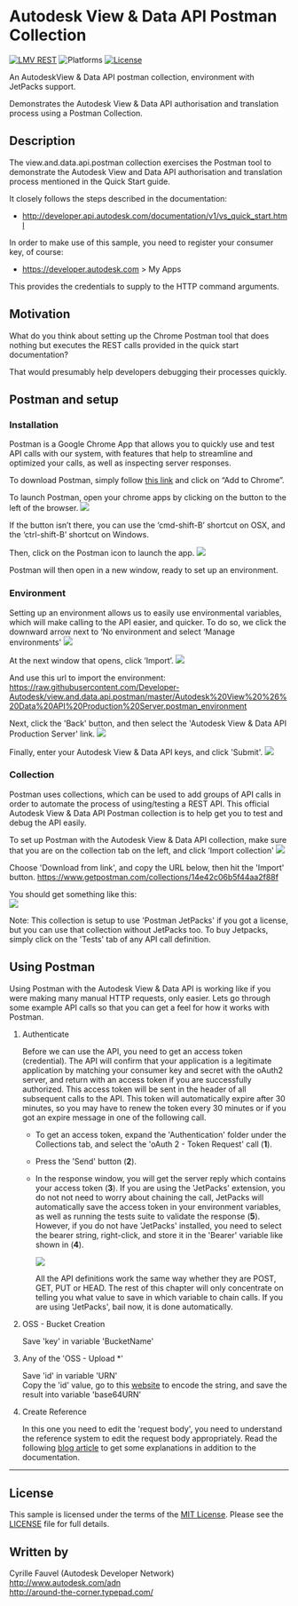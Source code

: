 # Autodesk View & Data API Postman Collection

[![LMV REST](https://img.shields.io/badge/View%20%26%20Data%20API-v1-green.svg)](http://developer-autodesk.github.io/)
![Platforms](https://img.shields.io/badge/platform-windows%20%7C%20osx%20%7C%20linux-lightgray.svg)
[![License](http://img.shields.io/:license-mit-blue.svg)](http://opensource.org/licenses/MIT)


An AutodeskView & Data API postman collection, environment with JetPacks support.

Demonstrates the Autodesk View & Data API authorisation and translation process using a Postman Collection.


## Description

The view.and.data.api.postman collection exercises the Postman tool to demonstrate the Autodesk View and Data API
authorisation and translation process mentioned in the Quick Start guide.

It closely follows the steps described in the documentation:
* http://developer.api.autodesk.com/documentation/v1/vs_quick_start.html

In order to make use of this sample, you need to register your consumer key, of course:
* https://developer.autodesk.com > My Apps

This provides the credentials to supply to the HTTP command arguments.


## Motivation

What do you think about setting up the Chrome Postman tool that does nothing but executes the REST calls provided in 
the quick start documentation?

That would presumably help developers debugging their processes quickly.


## Postman and setup

### Installation

Postman is a Google Chrome App that allows you to quickly use and test API calls with our system, with features that 
help to streamline and optimized your calls, as well as inspecting server responses.

To download Postman, simply follow [this link](https://chrome.google.com/webstore/detail/postman-rest-client-packa/fhbjgbiflinjbdggehcddcbncdddomop?hl=en)
and click on “Add to Chrome”.

To launch Postman, open your chrome apps by clicking on the button to the left of the browser.
![](images/launch-postman.png)

If the button isn’t there, you can use the ‘cmd-shift-B’ shortcut on OSX, and the ‘ctrl-shift-B’ shortcut on Windows.

Then, click on the Postman icon to launch the app.
![](images/postman-logo.png)

Postman will then open in a new window, ready to set up an environment.


### Environment

Setting up an environment allows us to easily use environmental variables, which will make calling to the API easier, and quicker.
To do so, we click the downward arrow next to ‘No environment and select ‘Manage environments'
![](images/manage-env.png)

At the next window that opens, click ‘Import’.
![](images/import-env.png)

And use this url to import the environment: https://raw.githubusercontent.com/Developer-Autodesk/view.and.data.api.postman/master/Autodesk%20View%20%26%20Data%20API%20Production%20Server.postman_environment

Next, click the 'Back' button, and then select the 'Autodesk View & Data API Production Server' link.
![](images/edit-env.png)

Finally, enter your Autodesk View & Data API keys, and click 'Submit'.
![](images/edit-key-env.png)


### Collection

Postman uses collections, which can be used to add groups of API calls in order to automate the process of using/testing a REST API.
This official Autodesk View & Data API Postman collection is to help get you to test and debug the API easily.

To set up Postman with the Autodesk View & Data API collection, make sure that you are on the collection tab on the left, and click ‘Import collection'
![](images/import-collection.png)

Choose 'Download from link', and copy the URL below, then hit the 'Import' button.
https://www.getpostman.com/collections/14e42c06b5f44aa2f88f

You should get something like this:<br />
![](images/collection-v1.png)

Note: This collection is setup to use 'Postman JetPacks' if you got a license, but you can use that collection without JetPacks too. To
buy Jetpacks, simply click on the 'Tests' tab of any API call definition.


## Using Postman

Using Postman with the Autodesk View & Data API is working like if you were making many manual HTTP requests, only easier. 
Lets go through some example API calls so that you can get a feel for how it works with Postman.

  1. Authenticate

      Before we can use the API, you need to get an access token (credential). The API will confirm that your application is a legitimate 
	  application by matching your consumer key and secret with the oAuth2 server, and return with an access token if you are successfully
	  authorized. 
	  This access token will be sent in the header of all subsequent calls to the API. This token will automatically expire after 30 minutes, 
	  so you may have to renew the token every 30 minutes or if you got an expire message in one of the following call.
      
	  * To get an access token, expand the 'Authentication' folder under the Collections tab, and select the 'oAuth 2 - Token Request' call (<b>1</b>).
	  * Press the 'Send' button (<b>2</b>).
	  * In the response window, you will get the server reply which contains your access token (<b>3</b>). If you are using the 'JetPacks' extension,
	    you do not not need to worry about chaining the call, JetPacks will automatically save the access token in your environment variables, as well 
		as running the tests suite to validate the response (<b>5</b>). However, if you do not have 'JetPacks' installed, you need to select the bearer
		string, right-click, and store it in the 'Bearer' variable like shown in (<b>4</b>).
		
		![](images/get-started.png)
		
		All the API definitions work the same way whether they are POST, GET, PUT or HEAD. The rest of this chapter will only concentrate on 
		telling you what value to save in which variable to chain calls. If you are using 'JetPacks', bail now, it is done automatically.
	  
  2. OSS - Bucket Creation

      Save  'key' in variable 'BucketName'
	  
  3. Any of the 'OSS - Upload *'

      Save  'id' in variable 'URN'<br />
	  Copy the 'id' value, go to this [website](https://www.base64encode.org/) to encode the string, and save the result into variable 'base64URN'
	  
  4. Create Reference
  
      In this one you need to edit the 'request body', you need to understand the reference system to edit the request body appropriately. Read
	  the following [blog article](http://adndevblog.typepad.com/cloud_and_mobile/2015/07/how-to-set-references-with-revit-files-for-view-and-data-api.html) 
	  to get some explanations in addition to the documentation.
	  
	  
	  
	  
	  
	  
	  
	  
	  
	  
	  
--------

## License

This sample is licensed under the terms of the [MIT License](http://opensource.org/licenses/MIT). Please see the [LICENSE](LICENSE) file for full details.


## Written by

Cyrille Fauvel (Autodesk Developer Network)<br />
http://www.autodesk.com/adn<br />
http://around-the-corner.typepad.com/<br />
